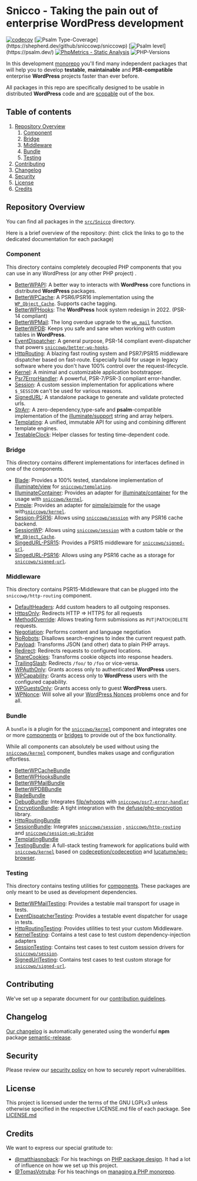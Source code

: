 # Snicco - Taking the pain out of enterprise WordPress development

[![codecov](https://codecov.io/gh/sniccowp/sniccowp/branch/master/graph/badge.svg?token=4W8R6FZ948)](https://codecov.io/gh/sniccowp/sniccowp)
[![Psalm Type-Coverage](https://shepherd.dev/github/sniccowp/sniccowp/coverage.svg?)](https://shepherd.dev/github/sniccowp/sniccowp)
[![Psalm level](https://shepherd.dev/github/sniccowp/sniccowp/level.svg?)](https://psalm.dev/)
[![PhpMetrics - Static Analysis](https://img.shields.io/badge/PhpMetrics-Static_Analysis-2ea44f)](https://sniccowp.github.io/sniccowp/phpmetrics/)
![PHP-Versions](https://img.shields.io/badge/PHP-%5E7.4%7C%5E8.0%7C%5E8.1-blue)

In this
development [monorepo](https://tomasvotruba.com/blog/2019/10/28/all-you-always-wanted-to-know-about-monorepo-but-were-afraid-to-ask/)
you'll find many independent packages that will help you to develop **testable**, **maintainable** and **PSR-compatible** enterprise
**WordPress** projects faster than ever before.

All packages in this repo are specifically designed to be usable in distributed **WordPress** code and
are [scopable](https://github.com/humbug/php-scoper) out of the box.

## Table of contents

1. [Repository Overview](#repository-overview)
    1. [Component](#component)
    2. [Bridge](#bridge)
    3. [Middleware](#middleware)
    4. [Bundle](#bundle)
    5. [Testing](#testing)
2. [Contributing](#contributing)
3. [Changelog](#changelog)
4. [Security](#security)
5. [License](#license)
6. [Credits](#credits)

## Repository Overview

You can find all packages in the [`src/Snicco`](./src/Snicco) directory.

Here is a brief overview of the repository:
(hint: click the links to go to the dedicated documentation for each package)

### Component

This directory contains completely decoupled PHP components that you can use in any WordPress (or any other PHP project)
.

- [BetterWPAPI](https://github.com/sniccowp/better-wp-api): A better way to interacts with **WordPress** core functions
  in distributed **WordPress** packages.
- [BetterWPCache](https://github.com/sniccowp/better-wp-cache): A PSR6/PSR16 implementation using
  the [`WP_Object_Cache`](https://developer.wordpress.org/reference/classes/wp_object_cache/). Supports cache tagging.
- [BetterWPHooks](https://github.com/sniccowp/better-wp-hooks): The **WordPress** hook system redesign in 2022. (PSR-14
  compliant)
- [BetterWPMail](https://github.com/sniccowp/better-wp-mail): The long overdue upgrade to
  the [`wp_mail`](https://developer.wordpress.org/reference/functions/wp_mail/) function.
- [BetterWPDB](https://github.com/sniccowp/better-wpdb): Keeps you safe and sane when working with custom tables in
  **WordPress**.
- [EventDispatcher](https://github.com/sniccowp/event-dispatcher): A general purpose, PSR-14 compliant event-dispatcher
  that powers [`sniccowp/better-wp-hooks`](https://github.com/sniccowp/better-wp-hooks).
- [HttpRouting](https://github.com/sniccowp/http-routing): A blazing fast routing system and PSR7/PSR15 middleware
  dispatcher based on fast-route. Especially build for usage in legacy software where you don't have 100% control over
  the request-lifecycle.
- [Kernel](https://github.com/sniccowp/kernel): A minimal and customizable application bootstrapper.
- [Psr7ErrorHandler](https://github.com/sniccowp/psr7-error-handler): A powerful, PSR-7/PSR-3 compliant error-handler.
- [Session](https://github.com/sniccowp/session): A custom session implementation for applications where `$_SESSION`
  can't be used for various reasons.
- [SignedURL](https://github.com/sniccowp/signed-url): A standalone package to generate and validate protected urls.
- [StrArr](https://github.com/sniccowp/str-arr): A zero-dependency,type-safe and **psalm**-compatible implementation of
  the
  [illuminate/support](https://github.com/illuminate/support/blob/master/Str.php) string and array helpers.
- [Templating](https://github.com/sniccowp/templating): A unified, immutable API for using and combining different
  template engines.
- [TestableClock](https://github.com/sniccowp/testable-clock): Helper classes for testing time-dependent code.

### Bridge

This directory contains different implementations for interfaces defined in one of the components.

- [Blade](https://github.com/sniccowp/blade-bridge): Provides a 100% tested, standalone implementation
  of [illuminate/view](https://github.com/illuminate/view)
  for [`sniccowp/templating`](https://github.com/sniccowp/templating).
- [IlluminateContainer](https://github.com/sniccowp/illuminate-container-bridge): Provides an adapter
  for [illuminate/container](https://github.com/illuminate/container) for the usage
  with [`sniccowp/kernel`](https://github.com/sniccowp/kernel).
- [Pimple](https://github.com/sniccowp/pimple-bridge): Provides an adapter
  for [pimple/pimple](https://github.com/pimple/pimple) for the usage
  with[`sniccowp/kernel`](https://github.com/sniccowp/kernel).
- [Session-PSR16](https://github.com/sniccowp/session-psr16-bridge): Allows
  using [`sniccowp/session`](https://github.com/sniccowp/session) with any PSR16 cache backend.
- [SessionWP](https://github.com/sniccowp/session-wp-bridge): Allows
  using  [`sniccowp/session`](https://github.com/sniccowp/session) with a custom table or the
  [`WP_Object_Cache`](https://developer.wordpress.org/reference/classes/wp_object_cache/).
- [SingedURL-PSR15](https://github.com/sniccowp/signed-url-psr15-bridge): Provides a PSR15 middleware
  for [`sniccowp/signed-url`](https://github.com/sniccowp/signed-url).
- [SingedURL-PSR16](https://github.com/sniccowp/signed-url-psr16-bridge): Allows using any PSR16 cache as a storage
  for [`sniccowp/signed-url`](https://github.com/sniccowp/signed-url).

### Middleware

This directory contains PSR15-Middleware that can be plugged into the `sniccowp/http-routing` component.

- [DefaultHeaders](https://github.com/sniccowp/default-headers-middleware): Add custom headers to all outgoing
  responses.
- [HttpsOnly](https://github.com/sniccowp/https-only-middleware): Redirects HTTP => HTTPS for all requests
- [MethodOverride](https://github.com/sniccowp/method-override-middleware): Allows treating form submissions
  as `PUT|PATCH|DELETE` requests.
- [Negotiation](https://github.com/sniccowp/negotiation-middleware): Performs content and language negotiation
- [NoRobots](https://github.com/sniccowp/no-robots-middleware): Disallows search-engines to index the current request
  path.
- [Payload](https://github.com/sniccowp/payload-middleware): Transforms JSON (and other) data to plain PHP arrays.
- [Redirect](https://github.com/sniccowp/redirect-middleware): Redirects requests to configured locations.
- [ShareCookies](https://github.com/sniccowp/share-cookies-middleware): Transforms cookie objects into response headers.
- [TrailingSlash](https://github.com/sniccowp/trailing-slash-middleware): Redirects `/foo/` to `/foo` or vice-versa.
- [WPAuthOnly](https://github.com/sniccowp/wp-auth-only-middleware): Grants access only to authenticated **WordPress**
  users.
- [WPCapability](https://github.com/sniccowp/wp-cap-middleware): Grants access only to **WordPress** users with the
  configured capability.
- [WPGuestsOnly](https://github.com/sniccowp/wp-guests-only-middleware): Grants access only to guest **WordPress**
  users.
- [WPNonce](https://github.com/sniccowp/wp-nonce-middleware): Will solve all
  your [WordPress Nonces](https://codex.wordpress.org/WordPress_Nonces) problems once and for all.

### Bundle

A `bundle` is a plugin for the [`sniccowp/kernel`](https://github.com/sniccowp/kernel) component and integrates one or
more [components](#component)
or [bridges](#bridge) to provide out of the box functionality.

While all components can absolutely be used without using the [`sniccowp/kernel`](https://github.com/sniccowp/kernel)
component, bundles makes usage and configuration effortless.

- [BetterWPCacheBundle](https://github.com/sniccowp/better-wp-cache-bundle)
- [BetterWPHooksBundle](https://github.com/sniccowp/better-wp-hooks-bundle)
- [BetterWPMailBundle](https://github.com/sniccowp/better-wp-mail-bundle)
- [BetterWPDBBundle](https://github.com/sniccowp/better-wpdb-bundle)
- [BladeBundle](https://github.com/sniccowp/blade-bundle)
- [DebugBundle](https://github.com/sniccowp/debug-bundle): Integrates [filp/whoops](https://github.com/filp/whoops)
  with [`sniccowp/psr7-error-handler`](https://github.com/sniccowp/psr7-error-handler)
- [EncryptionBundle](https://github.com/sniccowp/encryption-bundle): A tight integration with
  the [defuse/php-encryption](https://github.com/defuse/php-encryption) library.
- [HttpRoutingBundle](https://github.com/sniccowp/http-routing-bundle)
- [SessionBundle](https://github.com/sniccowp/session-bundle):
  Integrates [`sniccowp/session`](https://github.com/sniccowp/session)
  , [`sniccowp/http-routing`](https://github.com/sniccowp/http-routing)
  and [`sniccowp/session-wp-bridge`](https://github.com/sniccowp/session-wp-bridge)
- [TemplatingBundle](https://github.com/sniccowp/templating-bundle)
- [TestingBundle](https://github.com/sniccowp/testing-bundle): A full-stack testing framework for applications build
  with [`sniccowp/kernel`](https://github.com/sniccowp/kernel) based
  on [codeception/codeception](https://github.com/Codeception/Codeception)
  and [lucatume/wp-browser](https://github.com/lucatume/wp-browser).

### Testing

This directory contains testing utilities for [components](#component). These packages are only meant to be used as
development dependencies.

- [BetterWPMailTesting](https://github.com/sniccowp/better-wp-mail-testing): Provides a testable mail transport for
  usage in tests.
- [EventDispatcherTesting](https://github.com/sniccowp/better-wp-mail-testing): Provides a testable event dispatcher for
  usage in tests.
- [HttpRoutingTesting](https://github.com/sniccowp/http-routing-testing): Provides utilities to test your custom
  Middleware.
- [KernelTesting](https://github.com/sniccowp/kernel-testing): Contains a test case to test custom dependency-injection
  adapters
- [SessionTesting](https://github.com/sniccowp/session-testing): Contains test cases to test custom session drivers
  for [`sniccowp/session`](https://github.com/sniccowp/session).
- [SignedUrlTesting](https://github.com/sniccowp/signed-url-testing): Contains test cases to test custom storage
  for [`sniccowp/signed-url`](https://github.com/sniccowp/signed-url).

## Contributing

We've set up a separate document for our [contribution guidelines](CONTRIBUTING.md).

## Changelog

[Our changelog](CHANGELOG.md) is automatically generated using the wonderful **npm**
package [semantic-release](https://github.com/semantic-release/semantic-release).

## Security

Please review our [security policy](SECURITY.md) on how to securely report vulnerabilities.

## License

This project is licensed under the terms of the GNU LGPLv3 unless otherwise specified in the respective LICENSE.md file
of each package. See [LICENSE.md](LICENSE.md)

## Credits

We want to express our special gratitude to:

- [@matthiasnoback](https://github.com/matthiasnoback): For his teachings
  on [PHP package design](https://matthiasnoback.nl/book/principles-of-package-design/). It had a lot of influence on
  how we set up this project.
- [@TomasVotruba](https://github.com/TomasVotruba): For his teachings
  on [managing a PHP monorepo](https://tomasvotruba.com/).

